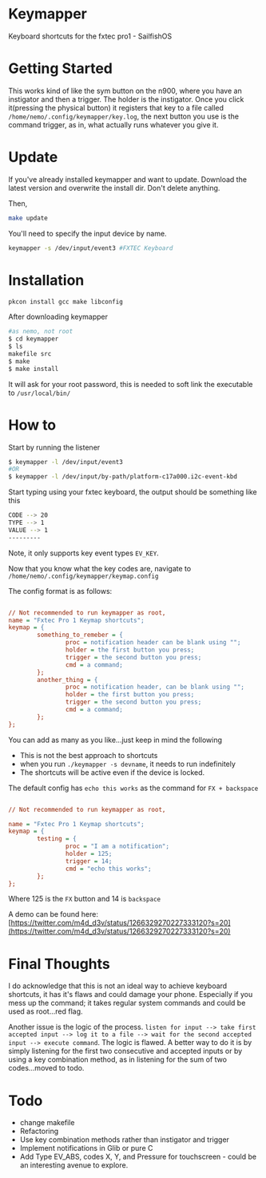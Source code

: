 # Keymapper
Keyboard shortcuts for the fxtec pro1 - SailfishOS


# Getting Started
This works kind of like the sym button on the n900, where you have an instigator and then a trigger. The holder is the instigator. Once you click it(pressing the physical button) it registers that key to a file called `/home/nemo/.config/keymapper/key.log`, the next button you use is the command trigger, as in, what actually runs whatever you give it.


# Update
If you've already installed keymapper and want to update. Download the latest version and overwrite the install dir. Don't delete anything. 

Then,

```bash
make update

```
You'll need to specify the input device by name.

```bash
keymapper -s /dev/input/event3 #FXTEC Keyboard

```

# Installation

```bash
pkcon install gcc make libconfig
```

After downloading keymapper

```bash
#as nemo, not root
$ cd keymapper
$ ls
makefile src
$ make
$ make install
```
It will ask for your root password, this is needed to soft link the executable to `/usr/local/bin/`

# How to

Start by running the listener

```bash
$ keymapper -l /dev/input/event3
#OR
$ keymapper -l /dev/input/by-path/platform-c17a000.i2c-event-kbd 
```

Start typing using your fxtec keyboard, the output should be something like this

```bash
CODE --> 20
TYPE --> 1
VALUE --> 1
---------
```

Note, it only supports key event types `EV_KEY`.

Now that you know what the key codes are, navigate to `/home/nemo/.config/keymapper/keymap.config`

The config format is as follows:

```cfg

// Not recommended to run keymapper as root,
name = "Fxtec Pro 1 Keymap shortcuts";
keymap = {
        something_to_remeber = {
                proc = notification header can be blank using "";
                holder = the first button you press;
                trigger = the second button you press;
                cmd = a command;
        };
        another_thing = {
                proc = notification header, can be blank using "";
                holder = the first button you press;
                trigger = the second button you press;
                cmd = a command;
        };
};

```
You can add as many as you like...just keep in mind the following
* This is not the best approach to shortcuts
* when you run `./keymapper -s devname`, it needs to run indefinitely
* The shortcuts will be active even if the device is locked.

The default config has `echo this works` as the command for `FX + backspace`

```cfg

// Not recommended to run keymapper as root,

name = "Fxtec Pro 1 Keymap shortcuts";
keymap = {
        testing = {
                proc = "I am a notification";
                holder = 125;
                trigger = 14;
                cmd = "echo this works";
        };
};

```
Where 125 is the `FX` button and 14 is `backspace`



A demo can be found here: [https://twitter.com/m4d_d3v/status/1266329270227333120?s=20](https://twitter.com/m4d_d3v/status/1266329270227333120?s=20)

# Final Thoughts

I do acknowledge that this is not an ideal way to achieve keyboard shortcuts, it has it's flaws and could damage your phone. Especially if you mess up the command; it takes regular system commands and could be used as root...red flag. 

Another issue is the logic of the process. `listen for input --> take first accepted input --> log it to a file --> wait for the second accepted input --> execute command`. The logic is flawed. A better way to do it is by simply listening for the first two consecutive and accepted inputs or by using a key combination method, as in listening for the sum of two codes...moved to todo.

# Todo

* change makefile
* Refactoring
* Use key combination methods rather than instigator and trigger
* Implement notifications in Glib or pure C
* Add Type EV_ABS, codes X, Y, and Pressure for touchscreen - could be an interesting avenue to explore. 

 


